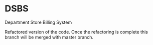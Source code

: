 DSBS
====

Department Store Billing System

Refactored version of the code.
Once the refactoring is complete this branch will be merged with master branch.
